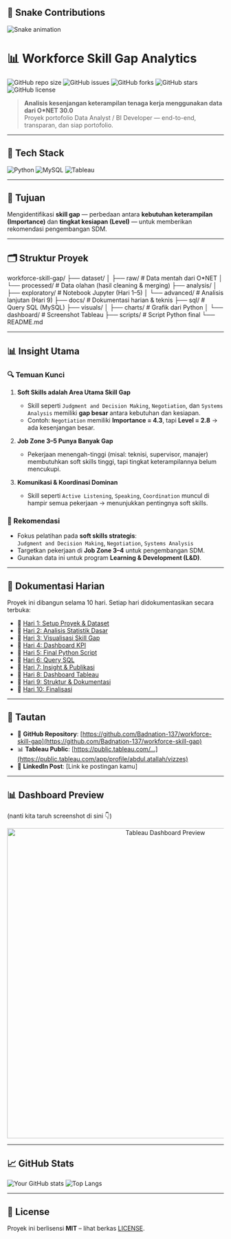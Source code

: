 ## 🐍 Snake Contributions

![Snake animation](https://github.com/Badnation-137/workforce-skill-gap/blob/output/github-contribution-grid-snake.svg)

# 📊 Workforce Skill Gap Analytics

![GitHub repo size](https://img.shields.io/github/repo-size/Badnation-137/workforce-skill-gap)
![GitHub issues](https://img.shields.io/github/issues/Badnation-137/workforce-skill-gap)
![GitHub forks](https://img.shields.io/github/forks/Badnation-137/workforce-skill-gap?style=social)
![GitHub stars](https://img.shields.io/github/stars/Badnation-137/workforce-skill-gap?style=social)
![GitHub license](https://img.shields.io/github/license/Badnation-137/workforce-skill-gap)


> **Analisis kesenjangan keterampilan tenaga kerja menggunakan data dari O*NET 30.0**  
> Proyek portofolio Data Analyst / BI Developer — end-to-end, transparan, dan siap portofolio.

---

## 🚀 Tech Stack
![Python](https://img.shields.io/badge/Python-3.12-blue?logo=python)
![MySQL](https://img.shields.io/badge/Database-MySQL-orange?logo=mysql)
![Tableau](https://img.shields.io/badge/Visualization-Tableau-yellow?logo=tableau)

---

## 📌 Tujuan

Mengidentifikasi **skill gap** — perbedaan antara **kebutuhan keterampilan (Importance)** dan **tingkat kesiapan (Level)** — untuk memberikan rekomendasi pengembangan SDM.

---

## 🗂️ Struktur Proyek
workforce-skill-gap/
├── dataset/
│ ├── raw/ # Data mentah dari O*NET
│ └── processed/ # Data olahan (hasil cleaning & merging)
├── analysis/
│ ├── exploratory/ # Notebook Jupyter (Hari 1–5)
│ └── advanced/ # Analisis lanjutan (Hari 9)
├── docs/ # Dokumentasi harian & teknis
├── sql/ # Query SQL (MySQL)
├── visuals/
│ ├── charts/ # Grafik dari Python
│ └── dashboard/ # Screenshot Tableau
├── scripts/ # Script Python final
└── README.md

---

## 📊 Insight Utama

### 🔍 Temuan Kunci
1. **Soft Skills adalah Area Utama Skill Gap**
   - Skill seperti `Judgment and Decision Making`, `Negotiation`, dan `Systems Analysis` memiliki **gap besar** antara kebutuhan dan kesiapan.
   - Contoh: `Negotiation` memiliki **Importance = 4.3**, tapi **Level = 2.8** → ada kesenjangan besar.

2. **Job Zone 3–5 Punya Banyak Gap**
   - Pekerjaan menengah-tinggi (misal: teknisi, supervisor, manajer) membutuhkan soft skills tinggi, tapi tingkat keterampilannya belum mencukupi.

3. **Komunikasi & Koordinasi Dominan**
   - Skill seperti `Active Listening`, `Speaking`, `Coordination` muncul di hampir semua pekerjaan → menunjukkan pentingnya soft skills.

### 🎯 Rekomendasi
- Fokus pelatihan pada **soft skills strategis**:  
  `Judgment and Decision Making`, `Negotiation`, `Systems Analysis`
- Targetkan pekerjaan di **Job Zone 3–4** untuk pengembangan SDM.
- Gunakan data ini untuk program **Learning & Development (L&D)**.

---

## 📂 Dokumentasi Harian

Proyek ini dibangun selama 10 hari. Setiap hari didokumentasikan secara terbuka:

- 📄 [Hari 1: Setup Proyek & Dataset](docs/hari_1_setup_dataset.md)
- 📄 [Hari 2: Analisis Statistik Dasar](docs/hari_2_analisis_statistik.md)
- 📄 [Hari 3: Visualisasi Skill Gap](docs/hari_3_visualisasi_gap.md)
- 📄 [Hari 4: Dashboard KPI](docs/hari_4_dashboard_kpi.md)
- 📄 [Hari 5: Final Python Script](docs/hari_5_final_script.md)
- 📄 [Hari 6: Query SQL](docs/hari_6_sql_analysis.md)
- 📄 [Hari 7: Insight & Publikasi](docs/hari_7_insight_publikasi.md)
- 📄 [Hari 8: Dashboard Tableau](docs/hari_8_tableau_dashboard.md)
- 📄 [Hari 9: Struktur & Dokumentasi](docs/hari_9_struktur_dokumentasi.md)
- 📄 [Hari 10: Finalisasi](docs/hari_10_finalisasi.md)

---

## 🔗 Tautan

- 📁 **GitHub Repository**: [https://github.com/Badnation-137/workforce-skill-gap](https://github.com/Badnation-137/workforce-skill-gap)
- 📊 **Tableau Public**: [https://public.tableau.com/...](https://public.tableau.com/app/profile/abdul.atallah/vizzes)
- 💼 **LinkedIn Post**: [Link ke postingan kamu]

---

## 📊 Dashboard Preview
(nanti kita taruh screenshot di sini 👇)
<p align="center">
  <img src="visual/dashboard/Skill Gap Dashboard.png" width="720" alt="Tableau Dashboard Preview">
</p>

---

## 📈 GitHub Stats
![Your GitHub stats](https://github-readme-stats.vercel.app/api?username=Badnation-137&show_icons=true&theme=radical)
![Top Langs](https://github-readme-stats.vercel.app/api/top-langs/?username=Badnation-137&layout=compact&theme=radical)

---

## 📝 License
Proyek ini berlisensi **MIT** – lihat berkas [LICENSE](LICENSE).
